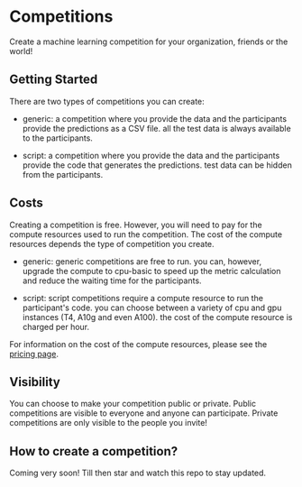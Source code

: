 # Competitions

Create a machine learning competition for your organization, friends or the world!

## Getting Started

There are two types of competitions you can create:

- generic: a competition where you provide the data and the participants provide the predictions as a CSV file. all the test data is always available to the participants.

- script: a competition where you provide the data and the participants provide the code that generates the predictions. test data can be hidden from the participants.

## Costs

Creating a competition is free. However, you will need to pay for the compute resources used to run the competition. The cost of the compute resources depends the type of competition you create.

- generic: generic competitions are free to run. you can, however, upgrade the compute to cpu-basic to speed up the metric calculation and reduce the waiting time for the participants.

- script: script competitions require a compute resource to run the participant's code. you can choose between a variety of cpu and gpu instances (T4, A10g and even A100). the cost of the compute resource is charged per hour.

For information on the cost of the compute resources, please see the [pricing page](https://huggingface.co/docs/hub/spaces-overview#hardware-resources).

## Visibility

You can choose to make your competition public or private. Public competitions are visible to everyone and anyone can participate. Private competitions are only visible to the people you invite!

## How to create a competition?

Coming very soon! Till then star and watch this repo to stay updated.
